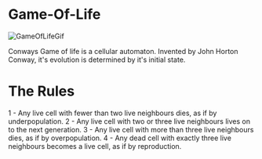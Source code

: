 # Game-Of-Life


![GameOfLifeGif](https://user-images.githubusercontent.com/59428583/97030480-10cbee80-151c-11eb-8bd0-3d81a574ae9d.gif)

Conways Game of life is a cellular automaton. Invented by John Horton Conway, it's evolution is determined by it's initial state. 

<h1>The Rules</h1>
1 - Any live cell with fewer than two live neighbours dies, as if by underpopulation.
2 - Any live cell with two or three live neighbours lives on to the next generation.
3 - Any live cell with more than three live neighbours dies, as if by overpopulation.
4 - Any dead cell with exactly three live neighbours becomes a live cell, as if by reproduction.




